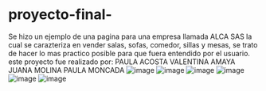 # proyecto-final-

Se hizo un ejemplo de una pagina para una empresa llamada ALCA SAS la cual se carazteriza en vender salas, sofas, comedor, sillas y mesas, se trato de hacer lo mas practico posible para que fuera entendido por el usuario. 
este proyecto fue realizado por:
PAULA ACOSTA 
VALENTINA AMAYA 
JUANA MOLINA
PAULA MONCADA
![image](https://user-images.githubusercontent.com/101758866/165391675-0e3898c6-1f06-4bbf-b6a8-a670b144369a.png)
![image](https://user-images.githubusercontent.com/101758866/165391603-aba57f7d-453a-4762-8451-bd5850883064.png)
![image](https://user-images.githubusercontent.com/101758866/165391795-32c5f576-10f8-4714-99ed-5f0978eb622b.png)
![image](https://user-images.githubusercontent.com/101758866/165391822-615e2583-00ff-46f4-b72f-a1f3016a482c.png)
![image](https://user-images.githubusercontent.com/101758866/165391991-8e925698-bf59-405e-9fde-ebec019b1e88.png)
![image](https://user-images.githubusercontent.com/101758866/165391990-ab5ccee9-b1d9-48f8-9f81-6b0f14da280b.png)

